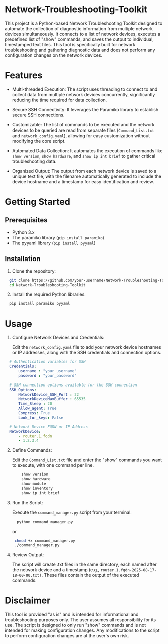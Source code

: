 # Network-Troubleshooting-Toolkit

This project is a Python-based Network Troubleshooting Toolkit designed to automate the collection of diagnostic information from multiple network devices simultaneously. It connects to a list of network devices, executes a predefined list of "show" commands, and saves the output to individual, timestamped text files. This tool is specifically built for network troubleshooting and gathering diagnostic data and does not perform any configuration changes on the network devices.

# Features

* Multi-threaded Execution: The script uses threading to connect to and collect data from multiple network devices concurrently, significantly reducing the time required for data collection.

* Secure SSH Connectivity: It leverages the Paramiko library to establish secure SSH connections.

* Customizable: The list of commands to be executed and the network devices to be queried are read from separate files (`Command_List.txt` and `network_config.yaml`), allowing for easy customization without modifying the core script.

* Automated Data Collection: It automates the execution of commands like `show version`, `show hardware`, and `show ip int brief` to gather critical troubleshooting data.

* Organized Output: The output from each network device is saved to a unique text file, with the filename automatically generated to include the device hostname and a timestamp for easy identification and review.

# Getting Started

## Prerequisites

* Python 3.x
* The paramiko library (`pip install paramiko`)
* The pyyaml library (`pip install pyyaml`)

## Installation

1. Clone the repository:

```bash
  git clone https://github.com/your-username/Network-Troubleshooting-Toolkit.git
  cd Network-Troubleshooting-Toolkit
```
2. Install the required Python libraries.

  ```bash
    pip install paramiko pyyaml
  ```
# Usage

1. Configure Network Devices and Credentials:

    Edit the `network_config.yaml` file to add your network device hostnames or IP addresses, along with the SSH credentials and connection options.

```yaml
  # Authentication variables for SSH
  Credentials:
      username : "your_username"
      password : "your_password"

  # SSH connection options available for the SSH connection
  SSH_Options:
      NetworkDevice_SSH_Port : 22
      NetworkDeviceMaxBuffer : 65535
      Time_Sleep : 20
      Allow_agent: True
      Compress: True
      Look_for_keys: False

  # Network Device FQDN or IP Address
  NetworkDevice:
      - router.1.fqdn
      - 1.2.3.4
```

2. Define Commands:

    Edit the `Command_List.txt` file and enter the "show" commands you want to execute, with one command per line.

    ```bash
        show version
        show hardware
        show module
        show inventory
        show ip int brief
    ```

3. Run the Script:

   Execute the `command_manager.py` script from your terminal:

   ```bash
     python command_manager.py
   ```

   or

   ```bash
    chmod +x command_manager.py
    ./command_manager.py
   ```

4. Review Output:

   The script will create .txt files in the same directory, each named after the network device and a timestamp (e.g., `router.1.fqdn-2025-08-17-18-00-00.txt)`. These files contain the output of the executed commands.

# Disclaimer

This tool is provided "as is" and is intended for informational and troubleshooting purposes only. The user assumes all responsibility for its use. The script is designed to only run "show" commands and is not intended for making configuration changes. Any modifications to the script to perform configuration changes are at the user's own risk.
